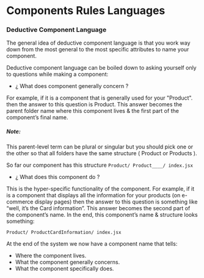 # Components Rules Languages

### Deductive Component Language
The general idea of deductive component language is that you work way down from the most general to the most specific attributes to name your component.

Deductive component language can be boiled down to asking yourself only to questions while making a component:

* ¿ What does component generally concern ?

For example, if it is a component that is generally used for your "Product". then the answer to this question is Product. This answer becomes the parent folder name where this component lives & the first part of the component’s final name.

##### Note:

This parent-level term can be plural or singular but you should pick one or the other so that all folders have the same structure  ( Product or Products ).

So far our component has this structure
`Product/ Product____/ index.jsx`

* ¿ What does this component do ?

This is the hyper-specific functionality of the component. For example, if it is a component that displays all the information for your products (on e-commerce display pages) then the answer to this question is something like “well, it’s the Card information”. This answer becomes the second part of the component’s name. In the end, this component’s name & structure looks something:

`Product/ ProductCardInformation/ index.jsx`

At the end of the system we now have a component name that tells:

* Where the component lives.
* What the component generally concerns.
* What the component specifically does.

